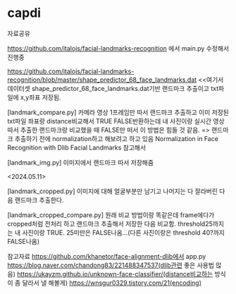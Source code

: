 # capdi
자료공유

https://github.com/italojs/facial-landmarks-recognition 에서 main.py 수정해서 진행중

https://github.com/italojs/facial-landmarks-recognition/blob/master/shape_predictor_68_face_landmarks.dat <<여기서 데이터셋
shape_predictor_68_face_landmarks.dat기반 랜드마크 추출이고
txt파일에 x,y좌표 저장됨.



[landmark_compare.py]
카메라 영상 1프레임만 따서 랜드마크 추출하고 이미 저장된 txt파일 좌표랑 distance비교해서 TRUE FALSE반환하는데
내 사진이랑 실시간 영상 따서 추출한 랜드마크랑 비교했을 때 FALSE만 떠서 이 방법은 힘들 것 같음.
=> 랜드마크 추출하기 전에 normalization하고 해보려고 하고 있음
Normalization in Face Recognition with Dlib Facial Landmarks 참고해서

[landmark_img.py]
이미지에서 랜드마크 따서 저장해줌

<2024.05.11>

[landmark_cropped.py]
이미지에 대해 얼굴부분만 남기고 나머지는 다 잘라버린 다음 랜드마크 추출한다.

[landmark_cropped_compare.py]
원래 비교 방법이랑 똑같은데 frame에다가 cropped처럼 전처리 하고 랜드마크 추출해서 저장한 다음 비교함.
threshold25까지는 내 사진이랑 TRUE. 25미만은 FALSE나옴...(다른 사진이랑은 threshold 40?까지 FALSE나옴)

참고자료
https://github.com/khanetor/face-alignment-dlib에서 app.py
https://blog.naver.com/chandong83/221488347537(dlib관련 좋은 사용법 많음)
https://ukayzm.github.io/unknown-face-classifier/(distance비교하는 방식이 좀 달라서 낼 해볼게)
https://wnsgur0329.tistory.com/21(encoding)

